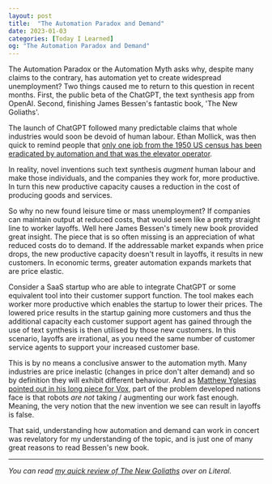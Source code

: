 ```yaml
---
layout: post
title:  "The Automation Paradox and Demand"
date: 2023-01-03
categories: [Today I Learned]
og: "The Automation Paradox and Demand"
---
```


The Automation Paradox or the Automation Myth asks why, despite many claims to the contrary, has automation yet to create widespread unemployment? Two things caused me to return to this question in recent months. First, the public beta of the ChatGPT, the text synthesis app from OpenAI. Second, finishing James Bessen's fantastic book, 'The New Goliaths'.

The launch of ChatGPT followed many predictable claims that whole industries would soon be devoid of human labour. Ethan Mollick, was then quick to remind people that [only one job from the 1950 US census has been eradicated by automation and that was the elevator operator](https://twitter.com/emollick/status/1605209602500743168).

In reality, novel inventions such text synthesis *augment* human labour and make those individuals, and the companies they work for, more productive. In turn this new productive capacity causes a reduction in the cost of producing goods and services.

So why no new found leisure time or mass unemployment? If companies can maintain output at reduced costs, that would seem like a pretty straight line to worker layoffs. Well here James Bessen's timely new book provided great insight. The piece that is so often missing is an appreciation of what reduced costs do to demand. If the addressable market expands when price drops, the new productive capacity doesn't result in layoffs, it results in new customers. In economic terms, greater automation expands markets that are price elastic.

Consider a SaaS startup who are able to integrate ChatGPT or some equivalent tool into their customer support function. The tool makes each worker more productive which enables the startup to lower their prices. The lowered price results in the startup gaining more customers and thus the additional capacity each customer support agent has gained through the use of text synthesis is then utilised by those new customers. In this scenario, layoffs are irrational, as you need the same number of customer service agents to support your increased customer base.

This is by no means a conclusive answer to the automation myth. Many industries are price inelastic (changes in price don't alter demand) and so by definition they will exhibit different behaviour. And as [Matthew Yglesias pointed out in his long piece for Vox](https://www.vox.com/2015/7/27/9038829/automation-myth), part of the problem developed nations face is that robots *are not* taking / augmenting our work fast enough. Meaning, the very notion that the new invention we see can result in layoffs is false.

That said, understanding how automation and demand can work in concert was revelatory for my understanding of the topic, and is just one of many great reasons to read Bessen's new book.

---

*You can read [my quick review of The New Goliaths](https://literal.club/danielbower/book/james-bessen-the-new-goliaths-0ed8k) over on Literal.*